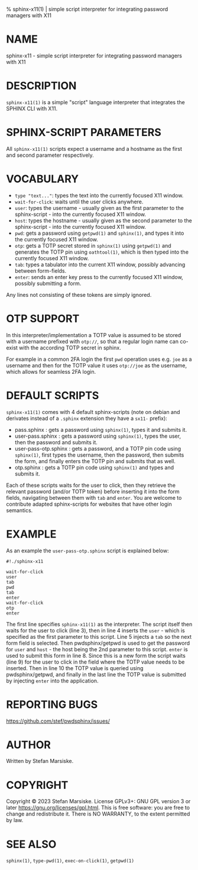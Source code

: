 % sphinx-x11(1) | simple script interpreter for integrating password managers with X11

# NAME

sphinx-x11 - simple script interpreter for integrating password managers with X11

# DESCRIPTION

`sphinx-x11(1)` is a simple "script" language interpreter that
integrates the SPHINX CLI with X11.

# SPHINX-SCRIPT PARAMETERS

All `sphinx-x11(1)` scripts expect a username and a hostname as the
first and second parameter respectively.

# VOCABULARY

  - `type "text..."`: types the text into the currently focused X11 window.
  - `wait-for-click`: waits until the user clicks anywhere.
  - `user`: types the username - usually given as the first parameter
    to the sphinx-script - into the currently focused X11 window.
  - `host`: types the hostname - usually given as the second parameter
    to the sphinx-script - into the currently focused X11 window.
  - `pwd`: gets a password using `getpwd(1)` and `sphinx(1)`, and
    types it into the currently focused X11 window.
  - `otp`: gets a TOTP secret stored in `sphinx(1)` using `getpwd(1)`
    and generates the TOTP pin using `oathtool(1)`, which is then
    typed into the currently focused X11 window.
  - `tab`: types a tabulator into the current X11 window, possibly
    advancing between form-fields.
  - `enter`: sends an enter key press to the currently focused X11
    window, possibly submitting a form.

Any lines not consisting of these tokens are simply ignored.

# OTP SUPPORT

In this interpreter/implementation a TOTP value is assumed to be
stored with a username prefixed with `otp://`, so that a regular login
name can co-exist with the according TOTP secret in sphinx.

For example in a common 2FA login the first `pwd` operation uses
e.g. `joe` as a username and then for the TOTP value it uses
`otp://joe` as the username, which allows for seamless 2FA login.

# DEFAULT SCRIPTS

`sphinx-x11(1)` comes with 4 default sphinx-scripts (note on debian and
derivates instead of a `.sphinx` extension they have a `sx11-` prefix):

 - pass.sphinx <user> <host>: gets a password using `sphinx(1)`, types
   it and submits it.
 - user-pass.sphinx <user> <host>: gets a password using `sphinx(1)`,
   types the user, then the password and submits it.
 - user-pass-otp.sphinx <user> <host>: gets a password, and a TOTP pin
   code using `sphinx(1)`, first types the username, then the
   password, then submits the form, and finally enters the TOTP pin
   and submits that as well.
 - otp.sphinx <user> <host>: gets a TOTP pin code using `sphinx(1)`
   and types and submits it.

Each of these scripts waits for the user to click, then they retrieve
the relevant password (and/or TOTP token) before inserting it into the
form fields, navigating between them with `tab` and `enter`. You are
welcome to contribute adapted sphinx-scripts for websites that have
other login semantics.

# EXAMPLE

As an example the `user-pass-otp.sphinx` script
is explained below:

```
#!./sphinx-x11

wait-for-click
user
tab
pwd
tab
enter
wait-for-click
otp
enter
```

The first line specifies `sphinx-x11(1)` as the interpreter. The script
itself then waits for the user to click (line 3), then in line 4
inserts the `user` - which is specified as the first parameter to this
script. Line 5 injects a `tab` so the next form field is
selected. Then pwdsphinx/getpwd is used to get the password for `user`
and `host` - the host being the 2nd parameter to this script. `enter`
is used to submit this form in line 8. Since this is a new form the
script waits (line 9) for the user to click in the field where the
TOTP value needs to be inserted. Then in line 10 the TOTP value is
queried using pwdsphinx/getpwd, and finally in the last line the TOTP
value is submitted by injecting `enter` into the application.


# REPORTING BUGS

https://github.com/stef/pwdsphinx/issues/

# AUTHOR

Written by Stefan Marsiske.

# COPYRIGHT

Copyright © 2023 Stefan Marsiske.  License GPLv3+: GNU GPL version 3 or later <https://gnu.org/licenses/gpl.html>.
This is free software: you are free to change and redistribute it.  There is NO WARRANTY, to the extent permitted by law.

# SEE ALSO

`sphinx(1)`, `type-pwd(1)`, `exec-on-click(1)`,  `getpwd(1)`
